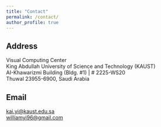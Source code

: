 ```yaml
---
title: "Contact"
permalink: /contact/
author_profile: true
---
```


Address
---
Visual Computing Center          
King Abdullah University of Science and Technology (KAUST)            
AI-Khawarizmi Building (Bldg. #1) | # 2225-WS20             
Thuwal 23955-6900, Saudi Arabia

Email
---
kai.yi@kaust.edu.sa                   
williamyi96@gmail.com                  

